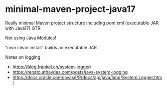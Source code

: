 # minimal-maven-project-java17
Really minimal Maven project structure including pom.xml (executable JAR with Java17)
GTR

Not using Java Modules!

"mvn clean install" builds an executable JAR.

Notes on logging
- https://blog.frankel.ch/system-logger/
- https://renato.athaydes.com/posts/java-system-logging
- https://docs.oracle.com/javase/9/docs/api/java/lang/System.Logger.html

